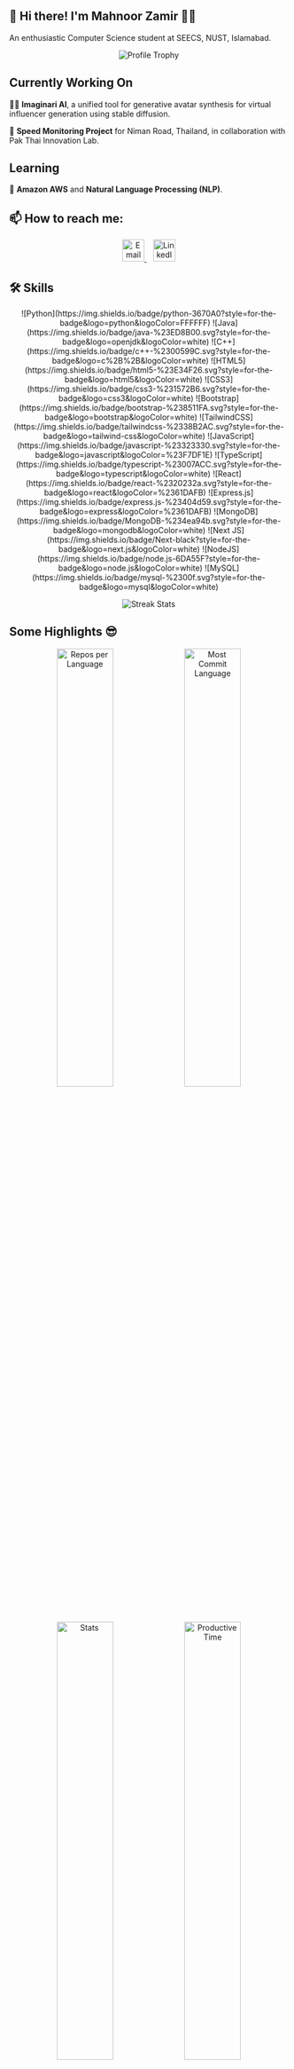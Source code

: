 ## 🚀 Hi there! I'm Mahnoor Zamir 👋🏻

An enthusiastic Computer Science student at SEECS, NUST, Islamabad.

<div align="center">
  <img src="https://github-profile-trophy.vercel.app/?username=mahnoor-zamir&theme=algolia&column=7&row=1&no-bg=true&no-frame=true" alt="Profile Trophy">
</div>

## Currently Working On
👩‍💻 **Imaginari AI**, a unified tool for generative avatar synthesis for virtual influencer generation using stable diffusion.

🚦 **Speed Monitoring Project** for Niman Road, Thailand, in collaboration with Pak Thai Innovation Lab.

## Learning
🧠 **Amazon AWS** and **Natural Language Processing (NLP)**.

## 📫 How to reach me:

<p align="center">
  <a href="mailto:mzamir.bscs21seecs@seecs.edu.pk" target="_blank">
    <img src="https://cdn-icons-png.flaticon.com/128/5968/5968534.png" alt="Email" height="40" width="40" />
  </a>&nbsp;&nbsp;
  <a href="https://linkedin.com/in/mahnoorzamir" target="_blank">
    <img src="https://cdn-icons-png.flaticon.com/128/2504/2504923.png" alt="LinkedIn" height="40" width="40" />
  </a>
</p>


## 🛠 Skills

<p align="center">
  ![Python](https://img.shields.io/badge/python-3670A0?style=for-the-badge&logo=python&logoColor=FFFFFF) 
  ![Java](https://img.shields.io/badge/java-%23ED8B00.svg?style=for-the-badge&logo=openjdk&logoColor=white) 
  ![C++](https://img.shields.io/badge/c++-%2300599C.svg?style=for-the-badge&logo=c%2B%2B&logoColor=white) 
  ![HTML5](https://img.shields.io/badge/html5-%23E34F26.svg?style=for-the-badge&logo=html5&logoColor=white) 
  ![CSS3](https://img.shields.io/badge/css3-%231572B6.svg?style=for-the-badge&logo=css3&logoColor=white) 
  ![Bootstrap](https://img.shields.io/badge/bootstrap-%238511FA.svg?style=for-the-badge&logo=bootstrap&logoColor=white) 
  ![TailwindCSS](https://img.shields.io/badge/tailwindcss-%2338B2AC.svg?style=for-the-badge&logo=tailwind-css&logoColor=white) 
  ![JavaScript](https://img.shields.io/badge/javascript-%23323330.svg?style=for-the-badge&logo=javascript&logoColor=%23F7DF1E) 
  ![TypeScript](https://img.shields.io/badge/typescript-%23007ACC.svg?style=for-the-badge&logo=typescript&logoColor=white) 
  ![React](https://img.shields.io/badge/react-%2320232a.svg?style=for-the-badge&logo=react&logoColor=%2361DAFB) 
  ![Express.js](https://img.shields.io/badge/express.js-%23404d59.svg?style=for-the-badge&logo=express&logoColor=%2361DAFB) 
  ![MongoDB](https://img.shields.io/badge/MongoDB-%234ea94b.svg?style=for-the-badge&logo=mongodb&logoColor=white) 
  ![Next JS](https://img.shields.io/badge/Next-black?style=for-the-badge&logo=next.js&logoColor=white) 
  ![NodeJS](https://img.shields.io/badge/node.js-6DA55F?style=for-the-badge&logo=node.js&logoColor=white) 
  ![MySQL](https://img.shields.io/badge/mysql-%2300f.svg?style=for-the-badge&logo=mysql&logoColor=white)
</p>

<div align="center">
  <img src="https://streak-stats.demolab.com?user=mahnoor-zamir&theme=github-dark&hide_border=true&card_width=800&background=EB545400&sideLabels=1F6FEB&sideNums=1F6FEB&currStreakNum=1F6FEB&currStreakLabel=1F6FEB" alt="Streak Stats">
</div>

## Some Highlights 😎

<div align="center">
  <img src="http://github-profile-summary-cards.vercel.app/api/cards/repos-per-language?username=mahnoor-zamir&theme=react" alt="Repos per Language" style="width:45%">
  <img src="http://github-profile-summary-cards.vercel.app/api/cards/most-commit-language?username=mahnoor-zamir&theme=react" alt="Most Commit Language" style="width:45%">
</div>

<div align="center">
  <img src="http://github-profile-summary-cards.vercel.app/api/cards/stats?username=mahnoor-zamir&theme=react" alt="Stats" style="width:45%">
  <img src="http://github-profile-summary-cards.vercel.app/api/cards/productive-time?username=mahnoor-zamir&theme=react" alt="Productive Time" style="width:45%">
</div>
